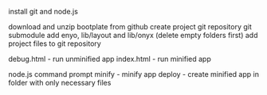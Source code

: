 install git and node.js

download and unzip bootplate from github
create project git repository
git submodule add enyo, lib/layout and lib/onyx (delete empty folders first)
add project files to git repository

debug.html - run unminified app
index.html - run minified app

node.js command prompt
minify - minify app
deploy - create minified app in folder with only necessary files
